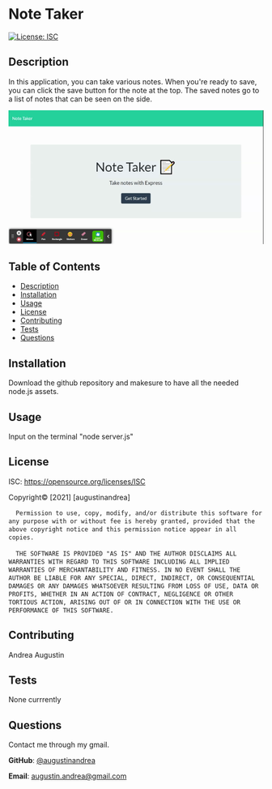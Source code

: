 # Note Taker
  [![License: ISC](https://img.shields.io/badge/License-ISC-blue.svg)](https://opensource.org/licenses/ISC)

  ## Description
  In this application, you can take various notes. When you're ready to save, you can click the save button for the note at the top. The saved notes go to a list of notes that can be seen on the side.

  ![alt text](note_taker.gif "Note Take Example")

  ## Table of Contents
  * [Description](#Description)
  * [Installation](#Installation)
  * [Usage](#Usage)
  * [License](#license)
  * [Contributing](#Contributing)
  * [Tests](#Tests)
  * [Questions](#Questions)

 
  ## Installation
  Download the github repository and makesure to have all the needed node.js assets.

  ## Usage
  Input on the terminal "node server.js"

  
  ## License 
  ISC:
  https://opensource.org/licenses/ISC
  

  Copyright© [2021] [augustinandrea] 

      Permission to use, copy, modify, and/or distribute this software for any purpose with or without fee is hereby granted, provided that the above copyright notice and this permission notice appear in all copies.

      THE SOFTWARE IS PROVIDED "AS IS" AND THE AUTHOR DISCLAIMS ALL WARRANTIES WITH REGARD TO THIS SOFTWARE INCLUDING ALL IMPLIED WARRANTIES OF MERCHANTABILITY AND FITNESS. IN NO EVENT SHALL THE AUTHOR BE LIABLE FOR ANY SPECIAL, DIRECT, INDIRECT, OR CONSEQUENTIAL DAMAGES OR ANY DAMAGES WHATSOEVER RESULTING FROM LOSS OF USE, DATA OR PROFITS, WHETHER IN AN ACTION OF CONTRACT, NEGLIGENCE OR OTHER TORTIOUS ACTION, ARISING OUT OF OR IN CONNECTION WITH THE USE OR PERFORMANCE OF THIS SOFTWARE.      
        

  ## Contributing
  Andrea Augustin

  ## Tests
  None currrently

  
  ## Questions
  Contact me through my gmail.

  **GitHub**: [@augustinandrea](https://github.com/augustinandrea)
  

  **Email**: augustin.andrea@gmail.com


